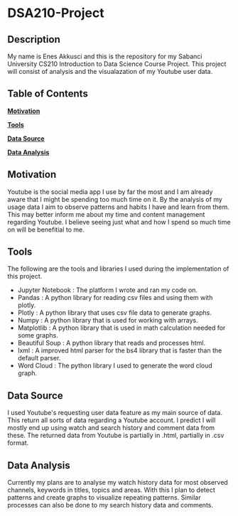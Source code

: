 # DSA210-Project

## Description

My name is Enes Akkusci and this is the repository for my Sabanci University CS210 Introduction to Data Science Course Project. 
This project will consist of analysis and the visualazation of my Youtube user data.

## Table of Contents

**[Motivation](#motivation)**

**[Tools](#tools)**

**[Data Source](#data-source)**

**[Data Analysis](data-analysis)**

## Motivation

Youtube is the social media app I use by far the most and I am already aware that I might be spending too much time on it. By the analysis of my usage data I aim to observe patterns and habits I have and learn from them. This may better inform me about my time and content management regarding Youtube. I believe seeing just what and how I spend so much time on will be benefitial to me.

## Tools

The following are the tools and libraries I used during the implementation of this project.

- Jupyter Notebook : The platform I wrote and ran my code on.
- Pandas : A python library for reading csv files and using them with plotly.
- Plotly : A python library that uses csv file data to generate graphs.
- Numpy : A python library that is used for working with arrays.
- Matplotlib : A python library that is used in math calculation needed for some graphs.
- Beautiful Soup : A python library that reads and processes html.
- lxml : A improved html parser for the bs4 library that is faster than the default parser. 
- Word Cloud : The python library I used to generate the word cloud graph.

## Data Source

I used Youtube's requesting user data feature as my main source of data. This return all sorts of data regarding a Youtube account. I predict I will mostly end up using watch and search history and comment data from these. The returned data from Youtube is partially in .html, partially in .csv format.

## Data Analysis

Currently my plans are to analyse my watch history data for most observed channels, keywords in titles, topics and areas. With this I plan to detect patterns and create graphs to visualize repeating patterns. Similar processes can also be done to my search history data and comments.
